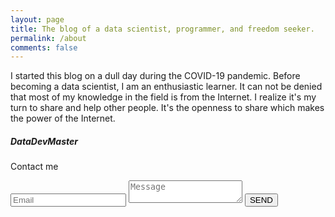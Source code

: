 ```yaml
---
layout: page
title: The blog of a data scientist, programmer, and freedom seeker.
permalink: /about
comments: false
---
```


<div class="row justify-content-between">
<div class="col-md-8 pr-5">

<p>I started this blog on a dull day during the COVID-19 pandemic. Before becoming a data scientist, I am an enthusiastic learner. It can not be denied that most of my knowledge in the field is from the Internet. I realize it's my turn to share and help other people. It's the openness to share which makes the power of the Internet.</p>

<!-- <p class="mb-5"><img class="shadow-lg" src="{{site.baseurl}}/assets/images/mediumish-jekyll-template.png" alt="jekyll template mediumish" /></p> -->

<!-- <h4>Documentation</h4>

<p>Please, read the docs <a href="https://bootstrapstarter.com/bootstrap-templates/template-mediumish-bootstrap-jekyll/">here</a>.</p>

<h4>Questions or bug reports?</h4>

<p>Head over to our <a href="https://github.com/wowthemesnet/mediumish-theme-jekyll">Github repository</a>!</p> -->

</div>

<div class="col-md-4">

<div class="sticky-top sticky-top-80">
<h5>DataDevMaster</h5>
<p>Contact me</p>

<form id=contactForm>
    <input name=email type=text placeholder="Email" />
    <textarea name=text placeholder="Message" required=required></textarea>
    <input class="btn btn-warning" name=sendButton type=submit value="SEND"/>
</form>
<script>
    const serviceURL="https://script.google.com/macros/s/AKfycbx25CLNzLMpIPCdswoFWjn-fbQDyR1W4bLbJAlPAd1PLuto-zU/exec";const contactForm=document.getElementById("contactForm")
    function setContactSubmit(value,disabled=false)
    {contactForm.sendButton.value=value;contactForm.sendButton.disabled=disabled;}
    contactForm.addEventListener('submit',async function(event){event.preventDefault();setContactSubmit('...',true);const formData={'name':contactForm.name.value,'mail':contactForm.email.value,'text':contactForm.text.value,};const request={redirect:'follow',method:'POST',headers:{'Content-Type':'application/x-www-form-urlencoded',},body:object2url(formData)};const response=await fetch(serviceURL,request).then(res=>{setContactSubmit('DONE!',true);;}).catch(e=>{setContactSubmit('ERROR! TRY AGAIN',false);});});
</script>
<!-- 
<p>Thank you for your support! Your donation helps me to maintain and improve <a target="_blank" href="https://github.com/wowthemesnet/mediumish-theme-jekyll">Mediumish <i class="fab fa-github"></i></a>.</p>
<a target="_blank" href="https://www.wowthemes.net/donate/" class="btn btn-danger">Buy me a coffee</a> <a target="_blank" href="https://bootstrapstarter.com/bootstrap-templates/template-mediumish-bootstrap-jekyll/" class="btn btn-warning">Documentation</a>
-->

</div>
</div>
</div>

